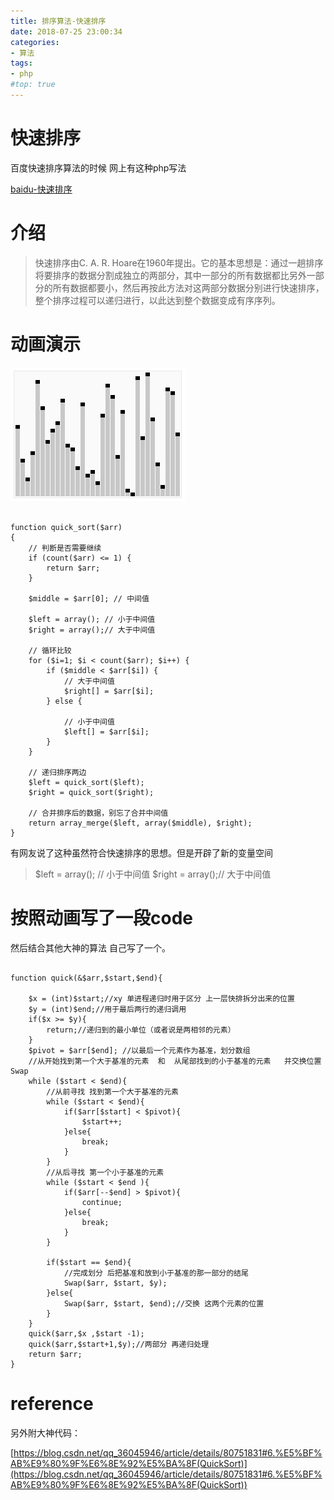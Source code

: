 ```yaml
---
title: 排序算法-快速排序
date: 2018-07-25 23:00:34
categories:
- 算法
tags:
- php
#top: true
---
```




# 快速排序

百度快速排序算法的时候 网上有这种php写法

[baidu-快速排序](https://baike.baidu.com/item/%E5%BF%AB%E9%80%9F%E6%8E%92%E5%BA%8F%E7%AE%97%E6%B3%95/369842?fromtitle=%E5%BF%AB%E9%80%9F%E6%8E%92%E5%BA%8F&fromid=2084344&fr=aladdin#3_13)

# 介绍

> 快速排序由C. A. R. Hoare在1960年提出。它的基本思想是：通过一趟排序将要排序的数据分割成独立的两部分，其中一部分的所有数据都比另外一部分的所有数据都要小，然后再按此方法对这两部分数据分别进行快速排序，整个排序过程可以递归进行，以此达到整个数据变成有序序列。

# 动画演示

<img src="/img/quickS.gif">

```

function quick_sort($arr)
{
    // 判断是否需要继续
    if (count($arr) <= 1) {
        return $arr;
    }
 
    $middle = $arr[0]; // 中间值
 
    $left = array(); // 小于中间值
    $right = array();// 大于中间值
 
    // 循环比较
    for ($i=1; $i < count($arr); $i++) { 
        if ($middle < $arr[$i]) {
            // 大于中间值
            $right[] = $arr[$i];
        } else {
 
            // 小于中间值
            $left[] = $arr[$i];
        }
    }
 
    // 递归排序两边
    $left = quick_sort($left);
    $right = quick_sort($right);
 
    // 合并排序后的数据，别忘了合并中间值
    return array_merge($left, array($middle), $right);
}

```


有网友说了这种虽然符合快速排序的思想。但是开辟了新的变量空间

> $left = array(); // 小于中间值
> $right = array();// 大于中间值

# 按照动画写了一段code

然后结合其他大神的算法 自己写了一个。


```

function quick(&$arr,$start,$end){

    $x = (int)$start;//xy 单进程递归时用于区分 上一层快排拆分出来的位置
    $y = (int)$end;//用于最后两行的递归调用
    if($x >= $y){
        return;//递归到的最小单位（或者说是两相邻的元素）
    }
    $pivot = $arr[$end]; //以最后一个元素作为基准，划分数组
    //从开始找到第一个大于基准的元素  和  从尾部找到的小于基准的元素   并交换位置Swap
    while ($start < $end){
        //从前寻找 找到第一个大于基准的元素
        while ($start < $end){
            if($arr[$start] < $pivot){
                $start++;
            }else{
                break;
            }
        }
        //从后寻找 第一个小于基准的元素
        while ($start < $end ){
            if($arr[--$end] > $pivot){
                continue;
            }else{
                break;
            }
        }
        
        if($start == $end){
            //完成划分 后把基准和放到小于基准的那一部分的结尾
            Swap($arr, $start, $y);
        }else{
            Swap($arr, $start, $end);//交换 这两个元素的位置
        }
    }
    quick($arr,$x ,$start -1);
    quick($arr,$start+1,$y);//两部分 再递归处理
    return $arr;
}

```


# reference

另外附大神代码：

[https://blog.csdn.net/qq_36045946/article/details/80751831#6.%E5%BF%AB%E9%80%9F%E6%8E%92%E5%BA%8F(QuickSort)](https://blog.csdn.net/qq_36045946/article/details/80751831#6.%E5%BF%AB%E9%80%9F%E6%8E%92%E5%BA%8F(QuickSort))



